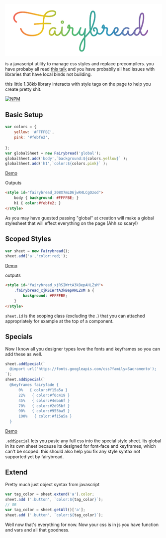 ![Logo](logo.png)

is a javascript utility to manage css styles and replace precompilers.
you have probaby all read [this talk](https://speakerdeck.com/vjeux/react-css-in-js) and you have probablly all had issues with libraries that have local binds not building.

this little 1.38kb library interacts with style tags on the page to help you create pretty shit.

[![NPM](https://nodei.co/npm/fairybread.png?downloads=true&downloadRank=true&stars=true)](https://nodei.co/npm/fairybread/)

## Basic Setup
```js
var colors = {
    yellow: '#FFFFBE',
    pink: '#febfe2',

};
var globalSheet = new Fairybread('global');
globalSheet.add('body',`background:${colors.yellow}` );
globalSheet.add('h1',`color:${colors.pink}` );
```
[Demo](http://codepen.io/stagfoo/pen/xqdWKE)

Outputs
```html
<style id="fairybread_208X7mLD6jwR4LCgOzod">
    body { background: #FFFFBE; }
    h1 { color:#febfe2; }
</style>
```
As you may have guested passing "global" at creation will make a global stylesheet that will effect everything on the page (Ahh so scary!)

## Scoped Styles
```js
var sheet = new Fairybread();
sheet.add('a','color:red;');
```
[Demo](http://codepen.io/stagfoo/pen/qrmoEr)

outputs
```html
<style id="fairybread_xjRSIWrtA3kBepAHLZsM">
    .fairybread_xjRSIWrtA3kBepAHLZsM a {
        background: #FFFFBE;
    }
</style>
```
`sheet.id` is the scoping class (excluding the .) that you can attached appropriately for example at the top of a component.

## Specials
Now I know all you designer types love the fonts and keyframes so you can add these as well.
```js
sheet.addSpecial(`
  @import url('https://fonts.googleapis.com/css?family=Sacramento');
`);
sheet.addSpecial(`
  @keyframes fairyfade {
      0%   { color:#f15a5a }
      22%   { color:#f0c419 }
      45%   { color:#4eba6f }
      70%   { color:#2d95bf }
      90%   { color:#955ba5 }
      100%   { color:#f15a5a }
  }
```
[Demo](http://codepen.io/stagfoo/pen/vxmROp)

`.addSpecial` lets you paste any full css into the special style sheet.
Its global in its own sheet because its designed for font-face and keyframes, which can't be scoped. this should also help you fix any style syntax not supported yet by fairybread.

## Extend
Pretty much just object syntax from javascript
```js
var tag_color = sheet.extend('a').color;
sheet.add ('.button', `color:${tag_color}`);
// OR
var tag_color = sheet.getAll()['a'];
sheet.add ('.button', `color:${tag_color}`);
```
Well now that's everything for now. Now your css is in js you have function and vars and all that goodness.
